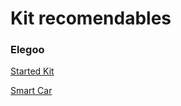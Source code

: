 # Kit recomendables

### Elegoo


[Started Kit](https://www.elegoo.com/product/elegoo-mega-2560-project-the-most-complete-starter-kit/)

[Smart Car](https://www.elegoo.com/product/arduinocarv3-0/)
